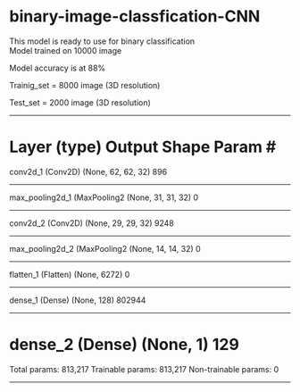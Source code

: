 # binary-image-classfication-CNN

This model is ready to use for binary classification  
Model trained on 10000 image 

Model accuracy is at 88%

Trainig_set = 8000 image (3D resolution)

Test_set = 2000 image (3D resolution)

_________________________________________________________________
Layer (type)                 Output Shape              Param #   
=================================================================
conv2d_1 (Conv2D)            (None, 62, 62, 32)        896       
_________________________________________________________________
max_pooling2d_1 (MaxPooling2 (None, 31, 31, 32)        0         
_________________________________________________________________
conv2d_2 (Conv2D)            (None, 29, 29, 32)        9248      
_________________________________________________________________
max_pooling2d_2 (MaxPooling2 (None, 14, 14, 32)        0         
_________________________________________________________________
flatten_1 (Flatten)          (None, 6272)              0         
_________________________________________________________________
dense_1 (Dense)              (None, 128)               802944    
_________________________________________________________________
dense_2 (Dense)              (None, 1)                 129       
=================================================================
Total params: 813,217
Trainable params: 813,217
Non-trainable params: 0
_________________________________________________________________


